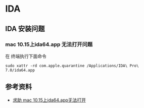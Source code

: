 # IDA

## IDA 安装问题

### mac 10.15上ida64.app 无法打开问题

在 终端执行下面命令

```shell
sudo xattr -rd com.apple.quarantine /Applications/IDA\ Pro\ 7.0/ida64.app
```

## 参考资料

* [求助 mac 10.15上ida64.app无法打开](http://iosre.com/t/mac-10-15-ida64-app/16456)